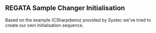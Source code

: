 ## REGATA Sample Changer Initialisation

Based on the example (CSharpdemo) provided by Systec we've tried to create our own initialisation sequence.
